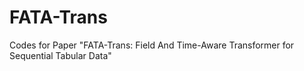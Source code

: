 # FATA-Trans
Codes for Paper "FATA-Trans: Field And Time-Aware Transformer for Sequential Tabular Data"
